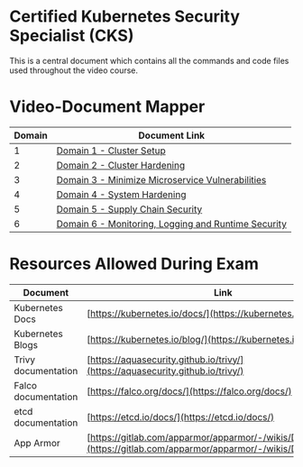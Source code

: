 # Certified Kubernetes Security Specialist (CKS)

This is a central document which contains all the commands and code files used throughout the video course.

# Video-Document Mapper

| Domain | Document Link |
| ------ | ------ |
| 1 | [Domain 1 - Cluster Setup][PlDa] |
| 2 | [Domain 2 - Cluster Hardening][PlDb] |
| 3 | [Domain 3 - Minimize Microservice Vulnerabilities][PlDc]
| 4 | [Domain 4 - System Hardening][PlDe] |
| 5 | [Domain 5 - Supply Chain Security][PlDf] |
| 6 | [Domain 6 - Monitoring, Logging and Runtime Security][PlDg] |

# Resources Allowed During Exam

| Document | Link |
| ------ | ------ |
| Kubernetes Docs | [https://kubernetes.io/docs/](https://kubernetes.io/docs/) |
| Kubernetes Blogs | [https://kubernetes.io/blog/](https://kubernetes.io/blog/) |
| Trivy documentation | [https://aquasecurity.github.io/trivy/](https://aquasecurity.github.io/trivy/) |
| Falco documentation | [https://falco.org/docs/](https://falco.org/docs/) |
| etcd documentation | [https://etcd.io/docs/](https://etcd.io/docs/) |
| App Armor | [https://gitlab.com/apparmor/apparmor/-/wikis/Documentation](https://gitlab.com/apparmor/apparmor/-/wikis/Documentation) |




   [PlDa]: <https://github.com/umeshg17/certified-kubernetes-security-specialist/tree/master/domain-1-cluster-setup>
   [PlDb]: <https://github.com/umeshg17/certified-kubernetes-security-specialist/tree/master/domain-2-cluster-hardening>
   [PlDc]: <https://github.com/umeshg17/certified-kubernetes-security-specialist/tree/master/domain-3-minimize-microservice-vulnerability>
   [PlDe]: <https://github.com/umeshg17/certified-kubernetes-security-specialist/tree/master/domain-4-system-hardening>
   [PlDf]: <https://github.com/umeshg17/certified-kubernetes-security-specialist/tree/master/domain-5-supply-chain-security>
   [PlDg]: <https://github.com/umeshg17/certified-kubernetes-security-specialist/tree/master/domain-6-monitor-log-runtimesec>
